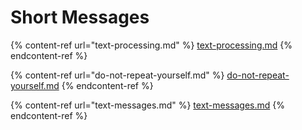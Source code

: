# Short Messages

{% content-ref url="text-processing.md" %}
[text-processing.md](text-processing.md)
{% endcontent-ref %}

{% content-ref url="do-not-repeat-yourself.md" %}
[do-not-repeat-yourself.md](do-not-repeat-yourself.md)
{% endcontent-ref %}

{% content-ref url="text-messages.md" %}
[text-messages.md](text-messages.md)
{% endcontent-ref %}
